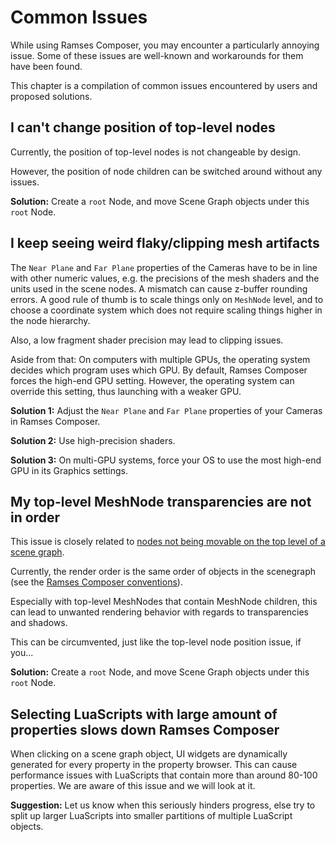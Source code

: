<!--
SPDX-License-Identifier: MPL-2.0

This file is part of Ramses Composer
(see https://github.com/COVESA/ramses-composer-docs).

This Source Code Form is subject to the terms of the Mozilla Public License, v. 2.0.
If a copy of the MPL was not distributed with this file, You can obtain one at http://mozilla.org/MPL/2.0/.
-->
# Common Issues

While using Ramses Composer, you may encounter a particularly annoying issue. Some of these issues are well-known and workarounds for them have been found.

This chapter is a compilation of common issues encountered by users and proposed solutions.


## I can't change position of top-level nodes

Currently, the position of top-level nodes is not changeable by design.

However, the position of node children can be switched around without any issues.

**Solution:** Create a ```root``` Node, and move Scene Graph objects under this ```root``` Node.


## I keep seeing weird flaky/clipping mesh artifacts

The ```Near Plane``` and ```Far Plane``` properties of the Cameras have to be in line with other numeric values, e.g. the precisions of the mesh shaders and the units used in the scene nodes. A mismatch can cause z-buffer rounding errors. A good rule of thumb is to scale things only on `MeshNode` level, and to choose a coordinate system which does not require scaling things higher in the node hierarchy.

Also, a low fragment shader precision may lead to clipping issues.

Aside from that: On computers with multiple GPUs, the operating system decides which program uses which GPU. By default, Ramses Composer forces the high-end GPU setting. However, the operating system can override this setting, thus launching with a weaker GPU.

**Solution 1:** Adjust the ```Near Plane``` and ```Far Plane``` properties of your Cameras in Ramses Composer.

**Solution 2:** Use high-precision shaders.

**Solution 3:** On multi-GPU systems, force your OS to use the most high-end GPU in its Graphics settings. 


## My top-level MeshNode transparencies are not in order

This issue is closely related to [nodes not being movable on the top level of a scene graph](#i-cant-change-position-of-top-level-nodes).

Currently, the render order is the same order of objects in the scenegraph (see the [Ramses Composer conventions](../conventions/README.md#rendering-order)).

Especially with top-level MeshNodes that contain MeshNode children, this can lead to unwanted rendering behavior with regards to transparencies and shadows.

This can be circumvented, just like the top-level node position issue, if you...

**Solution:** Create a ```root``` Node, and move Scene Graph objects under this ```root``` Node.


## Selecting LuaScripts with large amount of properties slows down Ramses Composer

When clicking on a scene graph object, UI widgets are dynamically generated for every property in the property browser. This can cause performance issues with LuaScripts that contain more than around 80-100 properties. We are aware of this issue and we will look at it.

**Suggestion:** Let us know when this seriously hinders progress, else try to split up larger LuaScripts into smaller partitions of multiple LuaScript objects.
